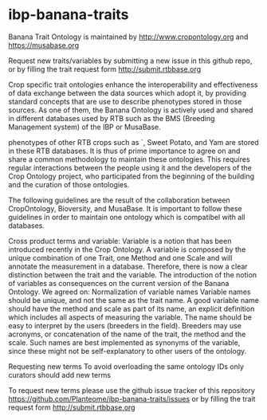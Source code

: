# ibp-banana-traits
Banana Trait Ontology is maintained by http://www.cropontology.org and https://musabase.org

Request new traits/variables by submitting a new issue in this github repo, or by filling the trait request form http://submit.rtbbase.org

Crop specific trait ontologies enhance the interoperability and effectiveness of data exchange between the data sources which adopt it, by providing standard concepts that are use to describe phenotypes stored in those sources. As one of them, the Banana Ontology is actively used and shared in different databases used by RTB such as the BMS (Breeding Management system) of the IBP or MusaBase.

phenotypes of other RTB crops such as `, Sweet Potato, and Yam are stored in these RTB databases. It is thus of prime importance to agree on and share a common methodology to maintain these ontologies. This requires regular interactions between the people using it and the developers of the Crop Ontology project, who participated from the beginning of the building and the curation of those ontologies.

The following guidelines are the result of the collaboration between CropOntology, Bioversity, and MusaBase. It is important to follow these guidelines in order to maintain one ontology which is compatibel with all databases.

Cross product terms and variable: Variable is a notion that has been introduced recently in the Crop Ontology. A variable is composed by the unique combination of one Trait, one Method and one Scale and will annotate the measurement in a database. Therefore, there is now a clear distinction between the trait and the variable. The introduction of the notion of variables as consequences on the current version of the Banana Ontology. We agreed on:
Normalization of variable names Variable names should be unique, and not the same as the trait name. A good variable name should have the method and scale as part of its name, an explicit definition which includes all aspects of measuring the variable. The name should be easy to interpret by the users (breeders in the field). Breeders may use acronyms, or concatenation of the name of the trait, the method and the scale. Such names are best implemented as synonyms of the variable, since these might not be self-explanatory to other users of the ontology.


Requesting new terms To avoid overloading the same ontology IDs only curators should add new terms

To request new terms please use the github issue tracker of this repository https://github.com/Planteome/ibp-banana-traits/issues or by filling the trait request form http://submit.rtbbase.org

